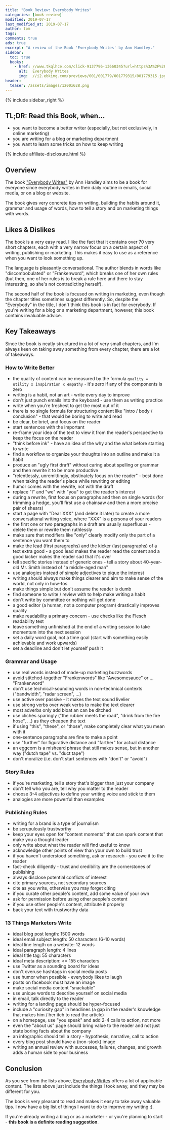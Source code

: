 ```yaml
---
title: "Book Review: Everybody Writes"
categories: [book-review]
modified: 2019-07-17
last_modified_at: 2019-07-17
author: tom
tags: 
comments: true
ads: true
excerpt: "A review of the Book 'Everybody Writes' by Ann Handley."
sidebar:
  toc: true
  books:
    - href: //www.tkqlhce.com/click-9137796-13660345?url=https%3A%2F%2Fwww.ebooks.com%2Fcj.asp%3FIID%3D1779315%26fc%3DUS&cjsku=1779315
      alt:  Everybody Writes
      img:  //i2.ebkimg.com/previews/001/001779/001779315/001779315.jpg
header:
  teaser: /assets/images/1200x628.png
---
```


{% include sidebar_right %}

## TL;DR: Read this Book, when...

- you want to become a better writer (especially, but not exclusively, in online marketing)
- you are writing for a blog or marketing department
- you want to learn some tricks on how to keep writing

{% include affiliate-disclosure.html %}

## Overview

The book ["Everybody Writes"](//www.tkqlhce.com/click-9137796-13660345?url=https%3A%2F%2Fwww.ebooks.com%2Fcj.asp%3FIID%3D1779315%26fc%3DUS&cjsku=1779315) by Ann Handley aims to be a book for everyone since everybody writes in their daily routine in emails, social media, or on a blog or website. 

The book gives very concrete tips on writing, building the habits around it, grammar and usage of words, how to tell a story and on marketing things with words. 

## Likes & Dislikes

The book is a very easy read. I like the fact that it contains over 70 very short chapters, each with a very narrow focus on a certain aspect of writing, publishing or marketing.  This makes it easy to use as a reference when you want to look something up.

The language is pleasantly conversational. The author blends in words like "discombobulated" or "Frankenword", which breaks one of her own rules (but then, one of her rules is to break a rule here and there to stay interesting, so she's not contradicting herself). 

The second half of the book is focused on writing in marketing, even though the chapter titles sometimes suggest differently. So, despite the "Everybody" in the title, I don't think this book is in fact for everybody. If you're writing for a blog or a marketing department, however, this book contains invaluable advice.

## Key Takeaways

Since the book is neatly structured in a lot of very small chapters, and I'm always keen on taking away something from every chapter, there are a lot of takeaways.

### How to Write Better

- the quality of content can be measured by the formula `quality = utility x inspiration x empathy` - it's zero if any of the components is zero
- writing is a habit, not an art - write every day to improve 
- don't just punch emails into the keyboard - use them as writing practice
- write when you're freshest to get the most out of it
- there is no single formula for structuring content like "intro / body / conclusion" - that would be boring to write and read
- be clear, be brief, and focus on the reader
- start sentences with the important
- re-frame your idea of the text to view it from the reader's perspective to keep the focus on the reader
- "think before ink" - have an idea of the why and the what before starting to write
- find a workflow to organize your thoughts into an outline and make it a habit
- produce an "ugly first draft" without caring about spelling or grammar and then rewrite it to be more productive
- "relentlessly, unremittingly, obstinately focus on the reader" - best done when taking the reader's place while rewriting or editing
- humor comes with the rewrite, not with the draft
- replace "I" and "we" with "you" to get the reader's interest
- during a rewrite, first focus on paragraphs and then on single words (for trimming a hedge, you'll first use a chainsaw and then a more precise pair of shears)
- start a page with "Dear XXX" (and delete it later) to create a more conversational writing voice, where "XXX" is a persona of your readers
- the first one or two paragraphs in a draft are usually superfluous - delete them or rewrite them ruthlessly
- make sure that modifiers like "only" clearly modify only the part of a sentence you want them to
- make the lead (first paragraphs) and the kicker (last paragraphs) of a text extra good - a good lead makes the reader read the content and a good kicker makes the reader sad that it's over
- tell specific stories instead of generic ones - tell a story about 40-year-old Mr. Smith instead of "a middle-aged man"
- use analogies instead of simple adjectives to pique the interest
- writing should always make things clearer and aim to make sense of the world, not only in how-tos
- make things simple but don't assume the reader is dumb
- find someone to write / review with to help make writing a habit
- don't write by committee or nothing will get done
- a good editor (a human, not a computer program) drastically improves quality
- make readability a primary concern - use checks like the Flesch readability test
- leave something unfinished at the end of a writing session to take momentum into the next session
- set a daily word goal, not a time goal (start with something easily achievable and work upwards)
- set a deadline and don't let yourself push it

### Grammar and Usage

- use real words instead of made-up marketing buzzwords
- avoid stitched-together "Frankenwords" like "Awesomesauce" or ... "Frankenword"
- don't use technical-sounding words in non-technical contexts ("bandwidth", "radar screen", ...)
- use active over passive - it makes the text sound livelier
- use strong verbs over weak verbs to make the text clearer
- most adverbs only add bloat an can be ditched
- use clichés sparingly ("the rubber meets the road", "drink from the fire hose", ...) as they cheapen the text
- if using "this", "these", or "those", make completely clear what you mean with it
- one-sentence paragraphs are fine to make a point
- use "further" for figurative distance and "farther" for actual distance
- an eggcorn is a misheard phrase that still makes sense, but in another way ("dutch tape" vs. "duct tape")
- don't moralize (i.e. don't start sentences with "don't" or "avoid")

### Story Rules

- if you're marketing, tell a story that's bigger than just your company
- don't tell who you are, tell why you matter to the reader
- choose 3-4 adjectives to define your writing voice and stick to them
- analogies are more powerful than examples

### Publishing Rules

- writing for a brand is a type of journalism
- be scrupulously trustworthy
- keep your eyes open for "content moments" that can spark content that make you a thought leader
- only write about what the reader will find useful to know
- acknowledge other points of view than your own to build trust
- if you haven't understood something, ask or research - you owe it to the reader
- fact-check diligently - trust and credibility are the cornerstones of publishing
- always disclose potential conflicts of interest
- cite primary sources, not secondary sources
- cite as you write, otherwise you may forget citing
- if you curate other people's content, add some value of your own
- ask for permission before using other people's content
- if you use other people's content, attribute it properly
- back your text with trustworthy data

### 13 Things Marketers Write

- ideal blog post length: 1500 words
- ideal email subject length: 50 characters (6-10 words)
- ideal line length on a website: 12 words
- ideal paragraph length: 4 lines
- ideal title tag: 55 characters
- ideal meta description: <= 155 characters
- use Twitter as a sounding board for ideas
- don't overuse hashtags in social media posts
- use humor when possible - everybody likes to laugh
- posts on facebook must have an image
- make social media content "snackable"
- use unique words to describe yourself on social media
- in email, talk directly to the reader
- writing for a landing page should be hyper-focused
- include a "curiosity gap" in headlines (a gap in the reader's knowledge that makes him / her itch to read the article)
- on a homepage, use "you speak" and add 2-4 calls to action, not more
- even the "about us" page should bring value to the reader and not just state boring facts about the company
- an infographic should tell a story - hypothesis, narrative, call to action
- every blog post should have a (non-stock) image
- writing an annual review with successes, failures, changes, and growth adds a human side to your business  

## Conclusion

As you see from the lists above, [Everybody Writes](//www.tkqlhce.com/click-9137796-13660345?url=https%3A%2F%2Fwww.ebooks.com%2Fcj.asp%3FIID%3D1779315%26fc%3DUS&cjsku=1779315) offers a lot of applicable content. The lists above just include the things I took away, and they may be different for you.

The book is very pleasant to read and makes it easy to take away valuable tips. I now have a big list of things I want to do to improve my writing :).

If you're already writing a blog or as a marketer - or you're planning to start - **this book is a definite reading suggestion**.
